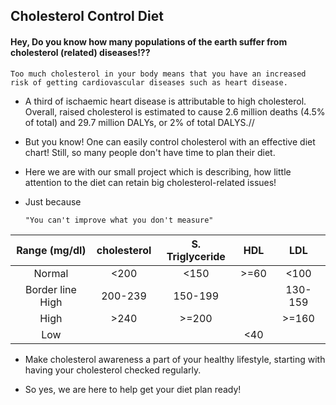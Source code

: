 ## Cholesterol Control Diet

#### Hey, Do you know how many populations of the earth suffer from cholesterol (related) diseases!??

    Too much cholesterol in your body means that you have an increased risk of getting cardiovascular diseases such as heart disease.

- A third of ischaemic heart disease is attributable to high cholesterol. 
Overall, raised cholesterol is estimated to cause 2.6 million deaths (4.5% of total) and 29.7 million DALYs, or 2% of total DALYS.//

- But you know! One can easily control cholesterol with an effective diet chart!
Still, so many people don't have time to plan their diet.

- Here we are with our small project which is describing, how little attention to the diet can retain big cholesterol-related issues! 

- Just because 
    ```
    "You can't improve what you don't measure"
    ```
 | Range (mg/dl) | cholesterol | S. Triglyceride | HDL | LDL |
| :---: | :---: | :---: | :---: | :---: |
| Normal | <200 | <150 | >=60 | <100 
| Border line High | 200-239 | 150-199 |   | 130-159 |
| High | >240 | >=200 |   | >=160 |
| Low | | | <40 | | 
- Make cholesterol awareness a part of your healthy lifestyle, starting with having your cholesterol checked regularly.

- So yes, we are here to help get your diet plan ready!
